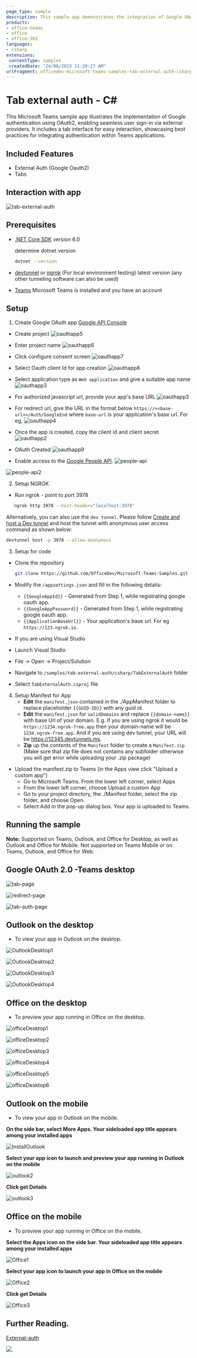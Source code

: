 ```yaml
---
page_type: sample
description: This sample app demonstrates the integration of Google OAuth2 for user authentication within Microsoft Teams. It features a tab-based interface that allows users to log in using their Google accounts and interact with the application seamlessly.
products:
- office-teams
- office
- office-365
languages:
- csharp
extensions:
 contentType: samples
 createdDate: "24/08/2023 11:20:17 AM"
urlFragment: officedev-microsoft-teams-samples-tab-external-auth-csharp
---
```

# Tab external auth - C#

This Microsoft Teams sample app illustrates the implementation of Google authentication using OAuth2, enabling seamless user sign-in via external providers. It includes a tab interface for easy interaction, showcasing best practices for integrating authentication within Teams applications.

## Included Features
* External Auth (Google Oauth2)
* Tabs

## Interaction with app

![tab-external-auth](Images/tab-external-auth-app.gif)

## Prerequisites

- [.NET Core SDK](https://dotnet.microsoft.com/download) version 6.0

  determine dotnet version
  ```bash
  dotnet --version
  ```
- [devtunnel](https://aka.ms/TunnelsCliDownload/win-x64) or [ngrok](https://ngrok.com/download) (For local environment testing) latest version (any other tunneling software can also be used)

- [Teams](https://teams.microsoft.com) Microsoft Teams is installed and you have an account

## Setup

1. Create Google OAuth app [Google API Console](https://console.developers.google.com/)
 - Create project
  ![oauthapp5](Images/oauthapp5.png)
 
  - Enter project name
  ![oauthapp6](Images/oauthapp6.png)
 
  - Click configure consent screen
  ![oauthapp7](Images/oauthapp7.png)
 
  - Select Oauth client Id for app creation
  ![oauthapp8](Images/oauthapp8.png) 
 
  - Select application type as `Web application` and give a suitable app name
  ![oauthapp3](Images/oauthapp3.png)
 
  - For authorized javascript url, provide your app's base URL
  ![oauthapp3](Images/oauthapp3.png)
 
  - For redirect url, give the URL in the format below `https://<<base-url>>/Auth/GoogleEnd` where `base-url` is your application's base url. For eg,
  ![oauthapp4](Images/oauthapp4.png)
 
  - Once the app is created, copy the client id and client secret
  ![oauthapp2](Images/oauthapp2.png)
 
   - OAuth Created
  ![oauthapp9](Images/oauthapp9.png) 
 
  - Enable access to the [Google People API](https://developers.google.com/people/).
  ![people-api](Images/peopleapi1.png)
 
   ![people-api2](Images/peopleapi2.png)

2. Setup NGROK
- Run ngrok - point to port 3978

```bash
   ngrok http 3978 --host-header="localhost:3978"
   ```  

   Alternatively, you can also use the `dev tunnel`. Please follow [Create and host a Dev tunnel](https://learn.microsoft.com/en-us/azure/developer/dev-tunnels/get-started?tabs=windows) and host the tunnel with anonymous user access command as shown below:

   ```bash
   devtunnel host -p 3978 --allow-anonymous
   ```

3. Setup for code

- Clone the repository

    ```bash
    git clone https://github.com/OfficeDev/Microsoft-Teams-Samples.git
    ```

- Modify the `/appsettings.json` and fill in the following details:
  - `{{GoogleAppId}}` - Generated from Step 1, while registrating google oauth app.
  - `{{GoogleAppPassword}}` - Generated from Step 1, while registrating google oauth app.
  - `{{ApplicationBaseUrl}}` - Your application's base url. For eg `https://123.ngrok.io`.


 - If you are using Visual Studio
  - Launch Visual Studio
  - File -> Open -> Project/Solution
  - Navigate to `/samples/tab-external-auth/csharp/TabExternalAuth` folder
  - Select `TabExternalAuth.csproj` file


4. Setup Manifest for App
    - **Edit** the `manifest.json` contained in the ./AppManifest folder to replace placeholder `{{GUID-ID}}` with any guid id.
    - **Edit** the `manifest.json` for `validDomains` and replace `{{domain-name}}` with base Url of your domain. E.g. if you are using ngrok it would be `https://1234.ngrok-free.app` then your domain-name will be `1234.ngrok-free.app`. And if you are using dev tunnel, your URL will be https://12345.devtunnels.ms.
    - **Zip** up the contents of the `Manifest` folder to create a `Manifest.zip`  (Make sure that zip file does not contains any subfolder otherwise you will get error while uploading your .zip package)

- Upload the manifest.zip to Teams (in the Apps view click "Upload a custom app")
   - Go to Microsoft Teams. From the lower left corner, select Apps
   - From the lower left corner, choose Upload a custom App
   - Go to your project directory, the ./Manifest folder, select the zip folder, and choose Open.
   - Select Add in the pop-up dialog box. Your app is uploaded to Teams.
    
## Running the sample

**Note:** Supported on Teams, Outlook, and Office for Desktop, as well as Outlook and Office for Mobile.
Not supported on Teams Mobile or on Teams, Outlook, and Office for Web.

## Google OAuth 2.0 -Teams desktop

![tab-page](Images/tab.png)

![redirect-page](Images/redirect-page.png)

![tab-auth-page](Images/tab1.png)

## Outlook on the desktop

- To view your app in Outlook on the desktop.

![OutlookDesktop1](Images/OutlookDesktop1.png)

![OutlookDesktop2](Images/OutlookDesktop2.png)

![OutlookDesktop3](Images/OutlookDesktop3.png)

![OutlookDesktop4](Images/OutlookDesktop4.png)

## Office on the desktop

- To preview your app running in Office on the desktop.

![officeDesktop1](Images/officeDesktop1.png)

![officeDesktop2](Images/officeDesktop2.png)

![officeDesktop3](Images/officeDesktop3.png)

![officeDesktop4](Images/officeDesktop4.png)

![officeDesktop5](Images/officeDesktop5.png)

![officeDesktop6](Images/officeDesktop6.png)

## Outlook on the mobile

- To view your app in Outlook on the mobile.

**On the side bar, select More Apps. Your sideloaded app title appears among your installed apps**

![InstallOutlook](Images/outlook1.jpg)

**Select your app icon to launch and preview your app running in Outlook on the mobile**

![outlook2](Images/outlook2.jpg)

**Click get Details**

![outlook3](Images/outlook3.jpg)

## Office on the mobile

- To preview your app running in Office on the mobile.

**Select the Apps icon on the side bar. Your sideloaded app title appears among your installed apps**

![Office1](Images/Office1.jpg)

**Select your app icon to launch your app in Office on the mobile**

![Office2](Images/Office2.jpg)

**Click get Details**

![Office3](Images/Office3.jpg)

## Further Reading.
[External-auth](https://learn.microsoft.com/microsoftteams/platform/tabs/how-to/authentication/auth-oauth-provider#add-authentication-to-external-browsers)



<img src="https://pnptelemetry.azurewebsites.net/microsoft-teams-samples/samples/tab-external-auth-csharp" />